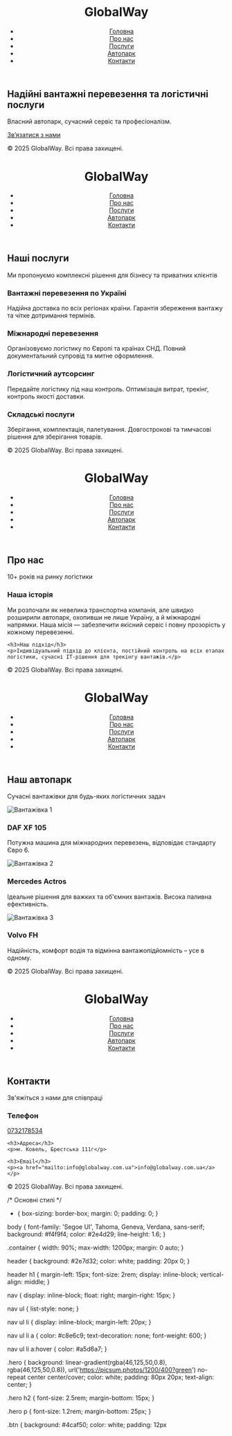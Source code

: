 <!DOCTYPE html>
<html lang="uk">
<head>
  <meta charset="UTF-8" />
  <meta name="viewport" content="width=device-width, initial-scale=1" />
  <title>GlobalWay - Головна</title>
  <link rel="stylesheet" href="style.css" />
</head>
<body>
  <header>
    <div class="container">
      <h1>GlobalWay</h1>
      <nav>
        <ul>
          <li><a href="index.html">Головна</a></li>
          <li><a href="about.html">Про нас</a></li>
          <li><a href="services.html">Послуги</a></li>
          <li><a href="fleet.html">Автопарк</a></li>
          <li><a href="contacts.html">Контакти</a></li>
        </ul>
      </nav>
    </div>
  </header>

  <section class="hero">
    <div class="container">
      <h2>Надійні вантажні перевезення та логістичні послуги</h2>
      <p>Власний автопарк, сучасний сервіс та професіоналізм.</p>
      <a href="contacts.html" class="btn">Зв’язатися з нами</a>
    </div>
  </section>

  <footer>
    <div class="container">
      <p>© 2025 GlobalWay. Всі права захищені.</p>
    </div>
  </footer>
</body>
</html>
<!DOCTYPE html>
<html lang="uk">
<head>
  <meta charset="UTF-8" />
  <meta name="viewport" content="width=device-width, initial-scale=1" />
  <title>Послуги — GlobalWay</title>
  <link rel="stylesheet" href="style.css" />
</head>
<body>
  <header>
    <div class="container">
      <h1>GlobalWay</h1>
      <nav>
        <ul>
          <li><a href="index.html">Головна</a></li>
          <li><a href="about.html">Про нас</a></li>
          <li><a href="services.html">Послуги</a></li>
          <li><a href="fleet.html">Автопарк</a></li>
          <li><a href="contacts.html">Контакти</a></li>
        </ul>
      </nav>
    </div>
  </header>

  <section class="page-title">
    <div class="container">
      <h2>Наші послуги</h2>
      <p>Ми пропонуємо комплексні рішення для бізнесу та приватних клієнтів</p>
    </div>
  </section>

  <section class="services-list">
    <div class="container">
      <div class="service">
        <h3>Вантажні перевезення по Україні</h3>
        <p>Надійна доставка по всіх регіонах країни. Гарантія збереження вантажу та чітке дотримання термінів.</p>
      </div>
      <div class="service">
        <h3>Міжнародні перевезення</h3>
        <p>Організовуємо логістику по Європі та країнах СНД. Повний документальний супровід та митне оформлення.</p>
      </div>
      <div class="service">
        <h3>Логістичний аутсорсинг</h3>
        <p>Передайте логістику під наш контроль. Оптимізація витрат, трекінг, контроль якості доставки.</p>
      </div>
      <div class="service">
        <h3>Складські послуги</h3>
        <p>Зберігання, комплектація, палетування. Довгострокові та тимчасові рішення для зберігання товарів.</p>
      </div>
    </div>
  </section>

  <footer>
    <div class="container">
      <p>© 2025 GlobalWay. Всі права захищені.</p>
    </div>
  </footer>
</body>
</html>
<!DOCTYPE html>
<html lang="uk">
<head>
  <meta charset="UTF-8" />
  <meta name="viewport" content="width=device-width, initial-scale=1" />
  <title>Про нас — GlobalWay</title>
  <link rel="stylesheet" href="style.css" />
</head>
<body>
  <header>
    <div class="container">
      <h1>GlobalWay</h1>
      <nav>
        <ul>
          <li><a href="index.html">Головна</a></li>
          <li><a href="about.html">Про нас</a></li>
          <li><a href="services.html">Послуги</a></li>
          <li><a href="fleet.html">Автопарк</a></li>
          <li><a href="contacts.html">Контакти</a></li>
        </ul>
      </nav>
    </div>
  </header>

  <section class="page-title">
    <div class="container">
      <h2>Про нас</h2>
      <p>10+ років на ринку логістики</p>
    </div>
  </section>

  <section class="about container">
    <h3>Наша історія</h3>
    <p>Ми розпочали як невелика транспортна компанія, але швидко розширили автопарк, охопивши не лише Україну, а й міжнародні напрямки. Наша місія — забезпечити якісний сервіс і повну прозорість у кожному перевезенні.</p>

    <h3>Наш підхід</h3>
    <p>Індивідуальний підхід до клієнта, постійний контроль на всіх етапах логістики, сучасні IT-рішення для трекінгу вантажів.</p>
  </section>

  <footer>
    <div class="container">
      <p>© 2025 GlobalWay. Всі права захищені.</p>
    </div>
  </footer>
</body>
</html>
<!DOCTYPE html>
<html lang="uk">
<head>
  <meta charset="UTF-8" />
  <meta name="viewport" content="width=device-width, initial-scale=1" />
  <title>Автопарк — GlobalWay</title>
  <link rel="stylesheet" href="style.css" />
</head>
<body>
  <header>
    <div class="container">
      <h1>GlobalWay</h1>
      <nav>
        <ul>
          <li><a href="index.html">Головна</a></li>
          <li><a href="about.html">Про нас</a></li>
          <li><a href="services.html">Послуги</a></li>
          <li><a href="fleet.html">Автопарк</a></li>
          <li><a href="contacts.html">Контакти</a></li>
        </ul>
      </nav>
    </div>
  </header>

  <section class="page-title">
    <div class="container">
      <h2>Наш автопарк</h2>
      <p>Сучасні вантажівки для будь-яких логістичних задач</p>
    </div>
  </section>

  <section class="fleet-gallery container">
    <div class="fleet-item">
      <img src="https://picsum.photos/id/1027/600/400" alt="Вантажівка 1" />
      <h3>DAF XF 105</h3>
      <p>Потужна машина для міжнародних перевезень, відповідає стандарту Євро 6.</p>
    </div>
    <div class="fleet-item">
      <img src="https://picsum.photos/id/1018/600/400" alt="Вантажівка 2" />
      <h3>Mercedes Actros</h3>
      <p>Ідеальне рішення для важких та об'ємних вантажів. Висока паливна ефективність.</p>
    </div>
    <div class="fleet-item">
      <img src="https://picsum.photos/id/1040/600/400" alt="Вантажівка 3" />
      <h3>Volvo FH</h3>
      <p>Надійність, комфорт водія та відмінна вантажопідйомність – усе в одному.</p>
    </div>
  </section>

  <footer>
    <div class="container">
      <p>© 2025 GlobalWay. Всі права захищені.</p>
    </div>
  </footer>
</body>
</html>
<!DOCTYPE html>
<html lang="uk">
<head>
  <meta charset="UTF-8" />
  <meta name="viewport" content="width=device-width, initial-scale=1" />
  <title>Контакти — GlobalWay</title>
  <link rel="stylesheet" href="style.css" />
</head>
<body>
  <header>
    <div class="container">
      <h1>GlobalWay</h1>
      <nav>
        <ul>
          <li><a href="index.html">Головна</a></li>
          <li><a href="about.html">Про нас</a></li>
          <li><a href="services.html">Послуги</a></li>
          <li><a href="fleet.html">Автопарк</a></li>
          <li><a href="contacts.html">Контакти</a></li>
        </ul>
      </nav>
    </div>
  </header>

  <section class="page-title">
    <div class="container">
      <h2>Контакти</h2>
      <p>Зв'яжіться з нами для співпраці</p>
    </div>
  </section>

  <section class="contacts container">
    <h3>Телефон</h3>
    <p><a href="tel:+380732178534">0732178534</a></p>

    <h3>Адреса</h3>
    <p>м. Ковель, Брестська 111г</p>

    <h3>Email</h3>
    <p><a href="mailto:info@globalway.com.ua">info@globalway.com.ua</a></p>
  </section>

  <footer>
    <div class="container">
      <p>© 2025 GlobalWay. Всі права захищені.</p>
    </div>
  </footer>
</body>
</html>
/* Основні стилі */

* {
  box-sizing: border-box;
  margin: 0;
  padding: 0;
}

body {
  font-family: 'Segoe UI', Tahoma, Geneva, Verdana, sans-serif;
  background: #f4f9f4;
  color: #2e4d29;
  line-height: 1.6;
}

.container {
  width: 90%;
  max-width: 1200px;
  margin: 0 auto;
}

header {
  background: #2e7d32;
  color: white;
  padding: 20px 0;
}

header h1 {
  margin-left: 15px;
  font-size: 2rem;
  display: inline-block;
  vertical-align: middle;
}

nav {
  display: inline-block;
  float: right;
  margin-right: 15px;
}

nav ul {
  list-style: none;
}

nav ul li {
  display: inline-block;
  margin-left: 20px;
}

nav ul li a {
  color: #c8e6c9;
  text-decoration: none;
  font-weight: 600;
}

nav ul li a:hover {
  color: #a5d6a7;
}

.hero {
  background: linear-gradient(rgba(46,125,50,0.8), rgba(46,125,50,0.8)), url('https://picsum.photos/1200/400?green') no-repeat center center/cover;
  color: white;
  padding: 80px 20px;
  text-align: center;
}

.hero h2 {
  font-size: 2.5rem;
  margin-bottom: 15px;
}

.hero p {
  font-size: 1.2rem;
  margin-bottom: 25px;
}

.btn {
  background: #4caf50;
  color: white;
  padding: 12px

